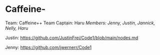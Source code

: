 # Caffeine-
Team: Caffeine++
Team Captain: Haru
_Members: Jenny, Justin, Jannick, Nelly, Haru_

Justin: https://github.com/JustinFrei/Code1/blob/main/nodes.md

Jenny: https://github.com/jwernerr/Code1
